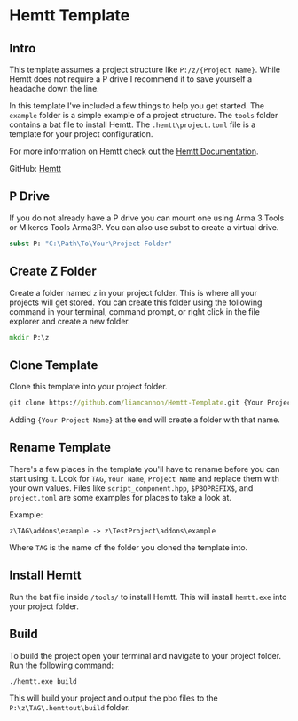 # Hemtt Template

## Intro

This template assumes a project structure like `P:/z/{Project Name}`. While Hemtt does not require a P drive I recommend it to save yourself a headache down the line.

In this template I've included a few things to help you get started. The `example` folder is a simple example of a project structure. The `tools` folder contains a bat file to install Hemtt. The `.hemtt\project.toml` file is a template for your project configuration. 

For more information on Hemtt check out the [Hemtt Documentation](https://brettmayson.github.io/HEMTT/).

GitHub: [Hemtt](https://github.com/BrettMayson/HEMTT)

## P Drive

If you do not already have a P drive you can mount one using Arma 3 Tools or Mikeros Tools Arma3P. You can also use subst to create a virtual drive.

```bat
subst P: "C:\Path\To\Your\Project Folder"
```

## Create Z Folder

Create a folder named `z` in your project folder. This is where all your projects will get stored. You can create this folder using the following command in your terminal, command prompt, or right click in the file explorer and create a new folder.

```bat
mkdir P:\z
```

## Clone Template

Clone this template into your project folder.

```bat
git clone https://github.com/liamcannon/Hemtt-Template.git {Your Project Name}
```

Adding `{Your Project Name}` at the end will create a folder with that name. 

## Rename Template

There's a few places in the template you'll have to rename before you can start using it. Look for `TAG`, `Your Name`, `Project Name` and replace them with your own values. Files like `script_component.hpp`, `$PBOPREFIX$`, and `project.toml` are some examples for places to take a look at.

Example:
```
z\TAG\addons\example -> z\TestProject\addons\example
```

Where `TAG` is the name of the folder you cloned the template into.

## Install Hemtt

Run the bat file inside `/tools/` to install Hemtt. This will install `hemtt.exe` into your project folder.

## Build

To build the project open your terminal and navigate to your project folder. Run the following command:

```bat
./hemtt.exe build
```

This will build your project and output the pbo files to the `P:\z\TAG\.hemttout\build` folder.

